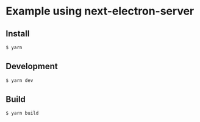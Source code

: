 # Example using next-electron-server

## Install

```bash
$ yarn
```

## Development

```bash
$ yarn dev
```

## Build

```bash
$ yarn build
```
